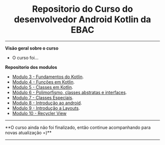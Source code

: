 <h1 align="center"> Repositorio do Curso do desenvolvedor Android Kotlin da EBAC</h1>
<hr/>

**Visão geral sobre o curso**

- O curso foi...

**Repositorio dos modulos**

- <a href="https://github.com/eulucasm/modulo3_ebac" target="_blank">Modulo 3 - Fundamentos do Kotlin</a>.
- <a href="https://github.com/eulucasm/modulo4_ebac" target="_blank">Modulo 4 - Funções em Kotlin</a>.
- <a href="https://github.com/eulucasm/modulo5_ebac" target="_blank">Modulo 5 - Classes em Kotlin</a>.
- <a href="https://github.com/eulucasm/modulo6_ebac" target="_blank">Módulo 6 - Polimorfismo, classes abstratas e interfaces</a>.
- <a href="https://github.com/eulucasm/modulo7_ebac" target="_blank">Modulo 7 - Classes Especiais</a>.
- <a href="https://github.com/eulucasm/modulo8_ebac" target="_blank">Modulo 8 - Introdução ao android</a>.
- <a href="https://github.com/eulucasm/modulo9_ebac" target="_blank">Modulo 9 - Introdução a Layouts</a>.
- <a href="https://github.com/eulucasm/EBAC_lista_contato_Modulo10" target="_blank">Modulo 10 - Recycler View</a>




<hr/>
**O curso ainda não foi finalizado, então continue acompanhando para novas atualização =)**
<hr/>
